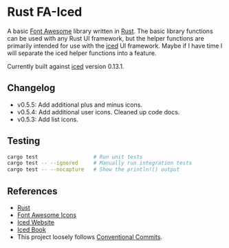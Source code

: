 # Rust FA-Iced

A basic [Font Awesome](https://fontawesome.com/) library written in [Rust](https://www.rust-lang.org/). The basic library functions can be used with any Rust UI framework, but the helper functions are primarily intended for use with the [iced](https://iced.rs/) UI framework. Maybe if I have time I will separate the iced helper functions into a feature.

Currently built against [iced](https://iced.rs/) version 0.13.1.

## Changelog

- v0.5.5: Add additional plus and minus icons.
- v0.5.4: Add additional user icons. Cleaned up code docs.
- v0.5.3: Add list icons.

## Testing

```bash
cargo test                  # Run unit tests
cargo test -- --ignored     # Manually run integration tests
cargo test -- --nocapture   # Show the println!() output
```

## References

- [Rust](https://www.rust-lang.org/)
- [Font Awesome Icons](https://fontawesome.com/)
- [Iced Website](https://iced.rs/)
- [Iced Book](https://book.iced.rs/)
- This project loosely follows [Conventional Commits](https://www.conventionalcommits.org/en/v1.0.0/).

